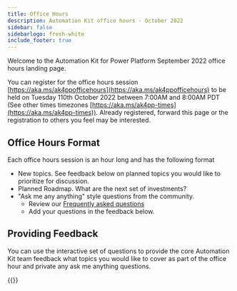 ```yaml
---
title: Office Hours
description: Automation Kit office hours - October 2022
sidebar: false
sidebarlogo: fresh-white
include_footer: true
---
```


Welcome to the Automation Kit for Power Platform September 2022 office hours landing page.

You can register for the office hours session [https://aka.ms/ak4ppofficehours](https://aka.ms/ak4ppofficehours) to be held on Tuesday 110th October 2022 between 7:00AM and 8:00AM PDT (See other times timezones [https://aka.ms/ak4pp-times](https://aka.ms/ak4pp-times)). Already registered, forward this page or the registration to others you feel may be interested.

## Office Hours Format

Each office hours session is an hour long and has the following format

- New topics. See feedback below on planned topics you would like to prioritize for discussion.
- Planned Roadmap. What are the next set of investments?
- "Ask me any anything" style questions from the community.
    - Review our [Frequently asked questions](/frequently-asked-questions)
    - Add your questions in the feedback below.

## Providing Feedback

You can use the interactive set of questions to provide the core Automation Kit team feedback what topics you would like to cover as part of the office hour and private any ask me anything questions.

{{<questions name="/office-hours/october-2022.json" completed="" showNavigationButtons=false >}}